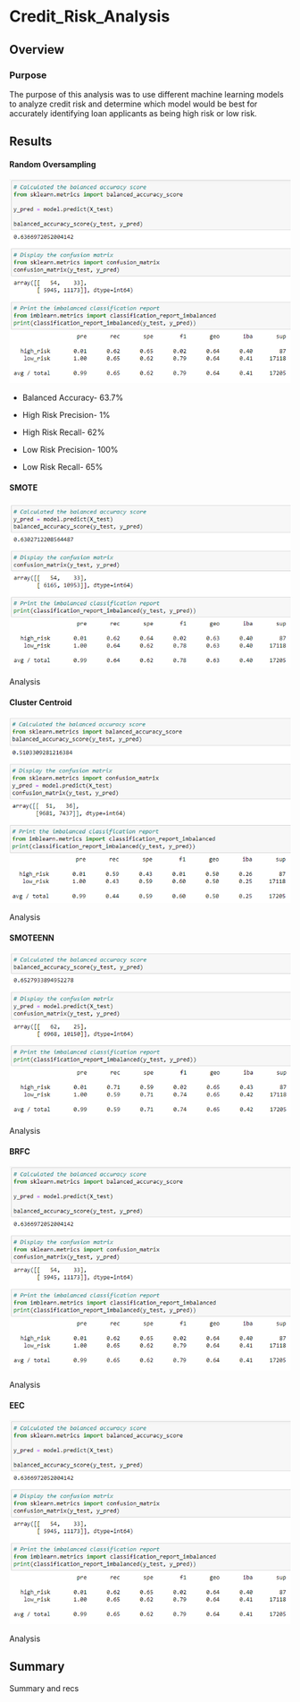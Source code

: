 # Credit_Risk_Analysis
## Overview
### Purpose
The purpose of this analysis was to use different machine learning models to analyze credit risk and determine which model would be best for accurately identifying loan applicants as being high risk or low risk.

## Results

#### Random Oversampling

![Oversampling](https://github.com/RBarbush84/Credit_Risk_Analysis/blob/main/Resources/Oversampling.png)

* Balanced Accuracy- 63.7%

* High Risk Precision- 1%

* High Risk Recall- 62%

* Low Risk Precision- 100%

* Low Risk Recall- 65%

#### SMOTE

![SMOTE](https://github.com/RBarbush84/Credit_Risk_Analysis/blob/main/Resources/SMOTE.png)

Analysis

#### Cluster Centroid

![Cluster_Centroid](https://github.com/RBarbush84/Credit_Risk_Analysis/blob/main/Resources/Undersampling.png)

Analysis

#### SMOTEENN

![SMOTEENN](https://github.com/RBarbush84/Credit_Risk_Analysis/blob/main/Resources/SMOTEENN.png)

Analysis

#### BRFC

![BRFC](https://github.com/RBarbush84/Credit_Risk_Analysis/blob/main/Resources/Oversampling.png)

Analysis

#### EEC

![EEC](https://github.com/RBarbush84/Credit_Risk_Analysis/blob/main/Resources/Oversampling.png)

Analysis

## Summary

Summary and recs
